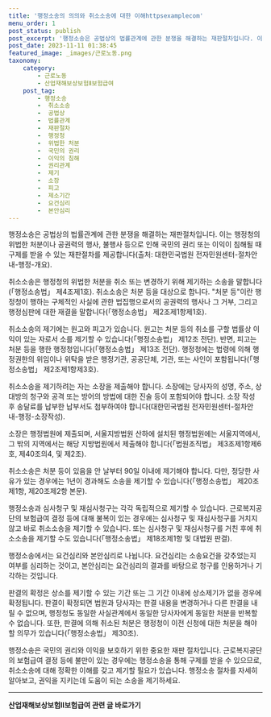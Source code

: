 ```yaml
---
title: '행정소송의 의의와 취소소송에 대한 이해httpsexamplecom'
menu_order: 1
post_status: publish
post_excerpt: '행정소송은 공법상의 법률관계에 관한 분쟁을 해결하는 재판절차입니다. 이는 행정청의 위법한 처분이나 공권력의 행사, 불행사 등으로 인해 국민의 권리 또는 이익이 침해될 때 구제를 받을 수 있는 재판절차를 제공합니다 출처  대한민국법원 전자민원센터 절차안내 행정 개요 .'
post_date: 2023-11-11 01:38:45
featured_image: _images/근로노동.png
taxonomy:
    category:
        - 근로노동
        - 산업재해보상보험Ⅱ보험급여
    post_tag:
        - 행정소송
        -  취소소송
        -  공법상
        -  법률관계
        -  재판절차
        -  행정청
        -  위법한 처분
        -  국민의 권리
        -  이익의 침해
        -  권리관계
        -  제기
        -  소장
        -  피고
        -  제소기간
        -  요건심리
        -  본안심리
---
```



행정소송은 공법상의 법률관계에 관한 분쟁을 해결하는 재판절차입니다. 이는 행정청의 위법한 처분이나 공권력의 행사, 불행사 등으로 인해 국민의 권리 또는 이익이 침해될 때 구제를 받을 수 있는 재판절차를 제공합니다(출처: 대한민국법원 전자민원센터-절차안내-행정-개요).

취소소송은 행정청의 위법한 처분을 취소 또는 변경하기 위해 제기하는 소송을 말합니다(「행정소송법」 제4조제1호). 취소소송은 처분 등을 대상으로 합니다. "처분 등"이란 행정청이 행하는 구체적인 사실에 관한 법집행으로서의 공권력의 행사나 그 거부, 그리고 행정심판에 대한 재결을 말합니다(「행정소송법」 제2조제1항제1호).

취소소송의 제기에는 원고와 피고가 있습니다. 원고는 처분 등의 취소를 구할 법률상 이익이 있는 자로서 소를 제기할 수 있습니다(「행정소송법」 제12조 전단). 반면, 피고는 처분 등을 행한 행정청입니다(「행정소송법」 제13조 전단). 행정청에는 법령에 의해 행정권한의 위임이나 위탁을 받은 행정기관, 공공단체, 기관, 또는 사인이 포함됩니다(「행정소송법」 제2조제1항제3호).

취소소송을 제기하려는 자는 소장을 제출해야 합니다. 소장에는 당사자의 성명, 주소, 상대방의 청구와 공격 또는 방어의 방법에 대한 진술 등이 포함되어야 합니다. 소장 작성 후 송달료를 납부한 납부서도 첨부하여야 합니다(대한민국법원 전자민원센터-절차안내-행정-소장작성).

소장은 행정법원에 제출되며, 서울지방법원 산하에 설치된 행정법원에는 서울지역에서, 그 밖의 지역에서는 해당 지방법원에서 제출해야 합니다(「법원조직법」 제3조제1항제6호, 제40조의4, 및 제2조).

취소소송은 처분 등이 있음을 안 날부터 90일 이내에 제기해야 합니다. 다만, 정당한 사유가 있는 경우에는 1년이 경과해도 소송을 제기할 수 있습니다(「행정소송법」 제20조제1항, 제20조제2항 본문).

행정소송과 심사청구 및 재심사청구는 각각 독립적으로 제기할 수 있습니다. 근로복지공단의 보험급여 결정 등에 대해 불복이 있는 경우에는 심사청구 및 재심사청구를 거치지 않고 바로 취소소송을 제기할 수 있습니다. 또는 심사청구 및 재심사청구를 거친 후에 취소소송을 제기할 수도 있습니다(「행정소송법」 제18조제1항 및 대법원 판결).

행정소송에서는 요건심리와 본안심리로 나뉩니다. 요건심리는 소송요건을 갖추었는지 여부를 심리하는 것이고, 본안심리는 요건심리의 결과를 바탕으로 청구를 인용하거나 기각하는 것입니다.

판결의 확정은 상소를 제기할 수 있는 기간 또는 그 기간 이내에 상소제기가 없을 경우에 확정됩니다. 판결이 확정되면 법원과 당사자는 판결 내용을 변경하거나 다른 판결을 내릴 수 없으며, 행정청도 동일한 사실관계에서 동일한 당사자에게 동일한 처분을 반복할 수 없습니다. 또한, 판결에 의해 취소된 처분은 행정청이 이전 신청에 대한 처분을 해야 할 의무가 있습니다(「행정소송법」 제30조). 

행정소송은 국민의 권리와 이익을 보호하기 위한 중요한 재판 절차입니다. 근로복지공단의 보험급여 결정 등에 불만이 있는 경우에는 행정소송을 통해 구제를 받을 수 있으므로, 취소소송에 대해 정확한 이해를 갖고 제기할 필요가 있습니다. 행정소송 절차를 자세히 알아보고, 권익을 지키는데 도움이 되는 소송을 제기하세요.

<!-- wp:separator -->
<hr class="wp-block-separator has-alpha-channel-opacity"/>
<!-- /wp:separator -->

<!-- wp:group {"backgroundColor":"base","layout":{"type":"constrained"}} -->
<div class="wp-block-group has-base-background-color has-background"><!-- wp:paragraph {"align":"center","fontSize":"medium"} -->
<p class="has-text-align-center has-large-font-size"><strong>산업재해보상보험Ⅱ보험급여 관련 글 바로가기</strong></p>
<!-- /wp:paragraph -->


<!-- wp:latest-posts
{"categories":[{"id":10872,"count":19,"description":"","link":"https://uknowlaw.com/category/%ec%82%b0%ec%97%85%ec%9e%ac%ed%95%b4%eb%b3%b4%ec%83%81%eb%b3%b4%ed%97%98%e2%85%b1%eb%b3%b4%ed%97%98%ea%b8%89%ec%97%ac/","name":"산업재해보상보험Ⅱ보험급여","slug":"산업재해보상보험Ⅱ보험급여","taxonomy":"category","parent":0,"meta":[],"_links":{"self":[{"href":"https://uknowlaw.com/wp-json/wp/v2/categories/10872"}],"collection":[{"href":"https://uknowlaw.com/wp-json/wp/v2/categories"}],"about":[{"href":"https://uknowlaw.com/wp-json/wp/v2/taxonomies/category"}],"wp:post_type":[{"href":"https://uknowlaw.com/wp-json/wp/v2/posts?categories=10872"}],"curies":[{"name":"wp","href":"https://api.w.org/{rel}","templated":true}]}}],"postsToShow":100,"excerptLength":28,"postLayout":"grid","columns":2,"featuredImageAlign":"left","featuredImageSizeSlug":"large","fontSize":"small"} /--></div>
<!-- /wp:group -->